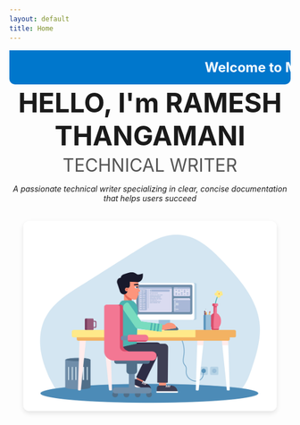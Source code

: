 ```yaml
---
layout: default
title: Home
---
```


<!-- Marquee Banner -->
<style>
.marquee-container {
  width: 100%;
  overflow: hidden;
  white-space: nowrap;
  background-color: #0077cc;
  color: white;
  padding: 1rem 0;
  font-size: 1.5rem;
  font-weight: bold;
  border-radius: 0 0 10px 10px;
}

.marquee-text {
  display: inline-block;
  padding-left: 100%;
  animation: marquee 10s linear infinite;
}

@keyframes marquee {
  0% { transform: translateX(0); }
  100% { transform: translateX(-100%); }
}

.hero {
  text-align: center;
  margin-top: 0rem;
}

.hero h1 {
  margin-top: 0.2rem;      /* smaller top margin */
  margin-bottom: 0.3rem;   /* keep small bottom margin */
  font-size: 3rem;         /* desktop font size */
  font-weight: 700;
}

.hero h2 {
  margin-top: 0;           /* remove extra top margin */
  margin-bottom: 0.5rem;   /* spacing below */
  font-size: 2rem;         /* desktop font size */
  color: #555;
  font-weight: 400;
}
</style>

<div class="marquee-container">
  <div class="marquee-text">Welcome to My Professional Portfolio</div>
</div>

<div class="hero">
  <h1>HELLO, I'm RAMESH THANGAMANI</h1>
  <h2>TECHNICAL WRITER</h2>
  <p><em>A passionate technical writer specializing in clear, concise documentation that helps users succeed</em></p>
</div>

<div style="text-align: center; margin-top: 2rem;">
  <img src="images/TW_illurstration.jpg" alt="Technical Writer Illustration"
       style="max-width: 90%; height: auto; max-height: 400px; border-radius: 10px; box-shadow: 0 4px 8px rgba(0,0,0,0.1);">
</div>

